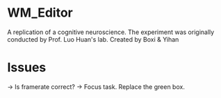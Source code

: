 # WM_Editor
A replication of a cognitive neuroscience.
The experiment was originally conducted by Prof. Luo Huan's lab.
Created by Boxi & Yihan

# Issues
-> Is framerate correct?
-> Focus task. Replace the green box.
